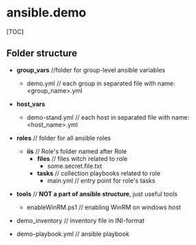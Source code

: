 # ansible.demo

[TOC]



## Folder structure

- **group_vars** //folder for group-level ansible variables

  - demo.yml // each group in separated file with name: \<group_name\>.yml

- **host_vars**

  - demo-stand.yml // each host in separated file with name: \<host_name\>.yml

- **roles** // folder for all ansible roles

  - **iis** // Role's folder named after Role
    - **files** // files witch related to role
      - some.secret.file.txt 
    - **tasks** // collection playbooks related to role
      - main.yml // entry point for role's tasks

- **tools** // **NOT a part of ansible structure**, just useful tools

  - enableWinRM.ps1 // enabling WinRM on windows host

- demo_inventory // inventory file in INI-format

- demo-playbook.yml // ansible playbook

  
